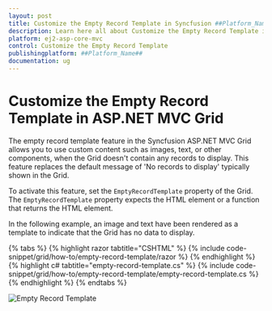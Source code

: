 ```yaml
---
layout: post
title: Customize the Empty Record Template in Syncfusion ##Platform_Name## Grid Component
description: Learn here all about Customize the Empty Record Template in Syncfusion ##Platform_Name## Grid component of Syncfusion Essential JS 2 and more.
platform: ej2-asp-core-mvc
control: Customize the Empty Record Template
publishingplatform: ##Platform_Name##
documentation: ug
---
```


# Customize the Empty Record Template in ASP.NET MVC Grid

The empty record template feature in the Syncfusion ASP.NET MVC Grid allows you to use custom content such as images, text, or other components, when the Grid doesn't contain any records to display. This feature replaces the default message of 'No records to display' typically shown in the Grid.

To activate this feature, set the `EmptyRecordTemplate` property of the Grid. The `EmptyRecordTemplate` property expects the HTML element or a function that returns the HTML element.

In the following example, an image and text have been rendered as a template to indicate that the Grid has no data to display.

{% tabs %}
{% highlight razor tabtitle="CSHTML" %}
{% include code-snippet/grid/how-to/empty-record-template/razor %}
{% endhighlight %}
{% highlight c# tabtitle="empty-record-template.cs" %}
{% include code-snippet/grid/how-to/empty-record-template/empty-record-template.cs %}
{% endhighlight %}
{% endtabs %}

![Empty Record Template](../images/customer-loop.png)